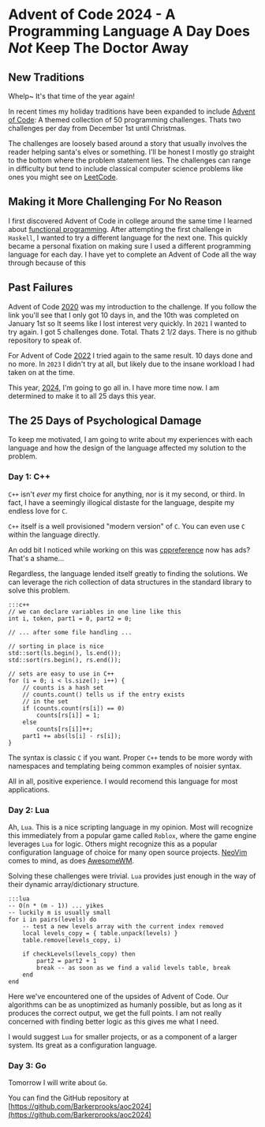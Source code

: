 # Advent of Code 2024 - A Programming Language A Day Does _Not_ Keep The Doctor Away

## New Traditions
Whelp~ It's that time of the year again! 

In recent times my holiday traditions have been expanded to include [Advent of Code](https://adventofcode.com/): A themed collection of 50 programming challenges. Thats two challenges per day from December 1st until Christmas. 

The challenges are loosely based around a story that usually involves the reader helping santa's elves or something. I'll be honest I mostly go straight to the bottom where the problem statement lies. The challenges can range in difficulty but tend to include classical computer science problems like ones you might see on [LeetCode](https://leetcode.com/).

## Making it More Challenging For No Reason
I first discovered Advent of Code in college around the same time I learned about [functional programming](https://www.turing.com/kb/introduction-to-functional-programming). After attempting the first challenge in `Haskell`, I wanted to try a different language for the next one. This quickly became a personal fixation on making sure I used a different programming language for each day. I have yet to complete an Advent of Code all the way through because of this

## Past Failures
Advent of Code [2020](https://github.com/Barkerprooks/aoc2020) was my introduction to the challenge. If you follow the link you'll see that I only got 10 days in, and the 10th was completed on January 1st so It seems like I lost interest very quickly. In `2021` I wanted to try again. I got 5 challenges done. Total. Thats 2 1/2 days. There is no github repository to speak of. 

For Advent of Code [2022](https://github.com/Barkerprooks/aoc2022) I tried again to the same result. 10 days done and no more. In `2023` I didn't try at all, but likely due to the insane workload I had taken on at the time.

This year, [2024](https://github.com/Barkerprooks/aoc2024), I'm going to go all in. I have more time now. I am determined to make it to all 25 days this year.

## The 25 Days of Psychological Damage
To keep me motivated, I am going to write about my experiences with each language and how the design of the language affected my solution to the problem.

### Day 1: C++
`C++` isn't _ever_ my first choice for anything, nor is it my second, or third. In fact, I have a seemingly illogical distaste for the language, despite my endless love for `C`.

`C++` itself is a well provisioned "modern version" of `C`. You can even use `C` within the language directly.

An odd bit I noticed while working on this was [cppreference](https://en.cppreference.com/w/) now has ads? That's a shame...

Regardless, the language lended itself greatly to finding the solutions. We can leverage the rich collection of data structures in the standard library to solve this problem.

    :::c++
    // we can declare variables in one line like this
    int i, token, part1 = 0, part2 = 0;

    // ... after some file handling ...

    // sorting in place is nice
    std::sort(ls.begin(), ls.end());
    std::sort(rs.begin(), rs.end());

    // sets are easy to use in C++
    for (i = 0; i < ls.size(); i++) {
        // counts is a hash set
        // counts.count() tells us if the entry exists
        // in the set
        if (counts.count(rs[i]) == 0) 
            counts[rs[i]] = 1;
        else
            counts[rs[i]]++;
        part1 += abs(ls[i] - rs[i]); 
    }

The syntax is classic `C` if you want. Proper `C++` tends to be more wordy with namespaces and templating being common examples of noisier syntax. 

All in all, positive experience. I would recomend this language for most applications.

### Day 2: Lua
Ah, `Lua`. This is a nice scripting language in my opinion. Most will recognize this immediately from a popular game called `Roblox`, where the game engine leverages `Lua` for logic. Others might recognize this as a popular configuration language of choice for many open source projects. [NeoVim](https://neovim.io/) comes to mind, as does [AwesomeWM](https://awesomewm.org/). 

Solving these challenges were trivial. `Lua` provides just enough in the way of their dynamic array/dictionary structure.

    :::lua
    -- O(n * (m - 1)) ... yikes
    -- luckily m is usually small
    for i in pairs(levels) do
        -- test a new levels array with the current index removed
        local levels_copy = { table.unpack(levels) }
        table.remove(levels_copy, i)

        if checkLevels(levels_copy) then
            part2 = part2 + 1
            break -- as soon as we find a valid levels table, break
        end
    end

Here we've encountered one of the upsides of Advent of Code. Our algorithms can be as unoptimized as humanly possible, but as long as it produces the correct output, we get the full points. I am not really concerned with finding better logic as this gives me what I need.

I would suggest `Lua` for smaller projects, or as a component of a larger system. Its great as a configuration language.

### Day 3: Go

Tomorrow I will write about `Go`.

You can find the GitHub repository at [https://github.com/Barkerprooks/aoc2024](https://github.com/Barkerprooks/aoc2024)
